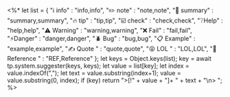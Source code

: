 <%*
let list = {
  "ℹ️ info" : "info,info",
  "✏️ note" : "note,note",
  "📒 summary" : "summary,summary",
  "🔥 tip" : "tip,tip",
  "☑️ check" : "check,check",
  "❔Help" : "help,help",
  "⚠️ Warning" : "warning,warning",
  "❌ Fail" : "fail,fail",
  "⚡Danger" : "danger,danger",
  "🪲 Bug" : "bug,bug",
  "📋 Example" : "example,example",
  "✍️ Quote " : "quote,quote",
  "😝 LOL " : "LOL,LOL",
  "📕 Reference " : "REF,Reference"
};
let keys = Object.keys(list);
key = await tp.system.suggester(keys, keys);
let value = list[key];
let index = value.indexOf(",");
let text = value.substring(index+1);
value = value.substring(0, index);
if (key) return ">[!" + value + "]+ " + text + "\n> ";
%>